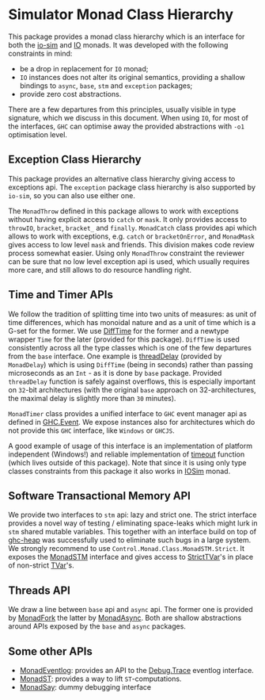 # Simulator Monad Class Hierarchy

This package provides a monad class hierarchy which is an interface for both the
[io-sim](https://hackage.haskell.org/package/io-sim) and
[IO](https://hackage.haskell.org/package/base-4.14.0.0/docs/GHC-IO.html#t:IO)
monads.  It was developed with the following constraints in mind:

* be a drop in replacement for `IO` monad;
* `IO` instances does not alter its original semantics, providing a shallow
  bindings to `async`, `base`, `stm` and `exception` packages;
* provide zero cost abstractions.

There are a few departures from this principles, usually visible in type
signature, which we discuss in this document.  When using `IO`, for most of the
interfaces, `GHC` can optimise away the provided abstractions with `-o1`
optimisation level.

## Exception Class Hierarchy

This package provides an alternative class hierarchy giving access to
exceptions api.  The `exception` package class hierarchy is also supported by
`io-sim`, so you can also use either one.

 The `MonadThrow` defined in this package allows to work with exceptions
without having explicit access to `catch` or `mask`.  It only provides access
to `throwIO`, `bracket`, `bracket_` and `finally`.  `MonadCatch` class provides
api which allows to work with exceptions, e.g. `catch` or `bracketOnError`, and
`MonadMask` gives access to low level `mask` and friends.   This division makes
code review process somewhat easier.  Using only `MonadThrow` constraint the
reviewer can be sure that no low level exception api is used, which usually
requires more care, and still allows to do resource handling right.

## Time and Timer APIs

We follow the tradition of splitting time into two units of measures: as unit
of time differences, which has monoidal nature and as a unit of time which is
a G-set for the former.  We use
[DiffTime](https://hackage.haskell.org/package/time-1.10/docs/Data-Time-Clock.html#t:DiffTime)
for the former and a newtype wrapper `Time` for the later (provided for this
package).  `DiffTime` is used consistently across all the type classes which is
one of the few departures from the `base` interface.  One example is
[threadDelay](https://hackage.haskell.org/package/io-classes/docs/Control-Monad-Class-MonadTimer.html#v:threadDela)
(provided by `MonadDelay`) which is using `DiffTime` (being in seconds) rather
than passing microseconds as an `Int` - as it is done by `base` package.
Provided `threadDelay` function is safely against overflows, this is especially
important on `32`-bit architectures (with the original `base`
approach on 32-architectures, the maximal delay is slightly more than `30`
minutes).

`MonadTimer` class provides a unified interface to `GHC` event manager api as
defined in
[GHC.Event](https://hackage.haskell.org/package/base/docs/GHC-Event.html).  We
expose instances also for architectures which do not provide this `GHC`
interface, like `Windows` or `GHCJS`.

A good example of usage of this interface is an implementation of platform
independent (Windows!) and reliable implementation of
[timeout](https://github.com/The-Blockchain-Company/shardagnostic-network/blob/master/network-mux/src/Network/Mux/Timeout.hs#L225)
function (which lives outside of this package).  Note that since it is using
only type classes constraints from this package it also works in
[IOSim](https://hackage.haskell.org/package/io-sim/docs/Control-Monad-IOSim.html#t:IOSim)
monad.

## Software Transactional Memory API

We provide two interfaces to `stm` api: lazy and strict one.  The strict
interface provides a novel way of testing / eliminating space-leaks which might
lurk in `stm` shared mutable variables.  This together with an interface build
on top of
[ghc-heap](https://gitlab.haskell.org/ghc/ghc/-/tree/master/libraries/ghc-heap)
was successfully used to eliminate such bugs in a large system.  We strongly
recommend to use `Control.Monad.Class.MonadSTM.Strict`.  It exposes the
[MonadSTM](https://hackage.haskell.org/package/io-classes/docs/Control-Monad-Class-MonadSTM.html#t:MonadSTM)
interface and gives access to
[StrictTVar](https://hackage.haskell.org/package/io-sim-classes/docs/Control-Monad-Class-MonadSTM-Strict.html#t:StrictTVar)'s
in place of non-strict
[TVar](https://hackage.haskell.org/package/io-classes/docs/Control-Monad-Class-MonadSTM.html#t:TVar)'s.

## Threads API

We draw a line between `base` api and `async` api.  The former one is provided
by
[MonadFork](https://hackage.haskell.org/package/io-classes/docs/Control-Monad-Class-MonadFork.html#t:MonadFork)
the latter by
[MonadAsync](https://hackage.haskell.org/package/io-classes/docs/Control-Monad-Class-MonadFork.html#t:MonadAsync).
Both are shallow abstractions around APIs exposed by the `base` and `async`
packages.

## Some other APIs

* [MonadEventlog](https://hackage.haskell.org/package/io-sim-classes/docs/Control-Monad-Class-MonadEventlog.html#t:MonadEventlog):
  provides an API to the
  [Debug.Trace](https://hackage.haskell.org/package/base/docs/Debug-Trace.html)
  eventlog interface.
* [MonadST](https://hackage.haskell.org/package/io-classes/docs/Control-Monad-Class-MonadST.html#t:MonadST): provides a way to lift `ST`-computations.
* [MonadSay](https://hackage.haskell.org/package/io-classes/docs/Control-Monad-Class-MonadSay.html#t:MonadSay): dummy debugging interface
